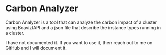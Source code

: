 # Carbon Analyzer
Carbon Analyzer is a tool that can analyze the carbon impact of a cluster using BoaviztAPI and a json file that describe the instance types running in a cluster.

I have not documented it. If you want to use it, then reach out to me on GitHub and I will document it.